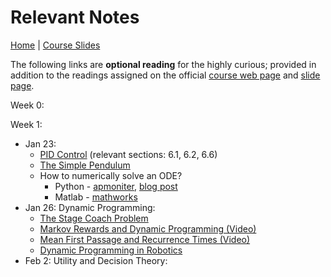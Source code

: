 # [](#notes)Relevant Notes

[Home](https://infr11090.github.io) | [Course Slides](http://www.inf.ed.ac.uk/teaching/courses/dmr/lecturelist.html)

The following links are **optional reading** for the highly curious; provided in addition to the readings assigned on the official [course web page](http://www.inf.ed.ac.uk/teaching/courses/dmr) and [slide page](http://www.inf.ed.ac.uk/teaching/courses/dmr/lecturelist.html).

Week 0:

Week 1:
-   Jan 23:
    - [PID Control](https://www.cds.caltech.edu/~murray/courses/cds101/fa02/caltech/astrom-ch6.pdf) (relevant sections: 6.1, 6.2, 6.6)
    - [The Simple Pendulum](http://underactuated.csail.mit.edu/underactuated.html?chapter=2)
    - How to numerically solve an ODE?
        *   Python - [apmoniter](https://apmonitor.com/pdc/index.php/Main/SolveDifferentialEquations), [blog post](https://www.danham.me/r/2015/10/29/differential-eq.html)
        *   Matlab - [mathworks](https://uk.mathworks.com/help/matlab/math/choose-an-ode-solver.html)
-   Jan 26: Dynamic Programming:
    - [The Stage Coach Problem](https://www.ime.unicamp.br/~andreani/MS515/capitulo7.pdf)
    - [Markov Rewards and Dynamic Programming (Video)](https://www.youtube.com/watch?v=mNGVkKeMUtc)
    - [Mean First Passage and Recurrence Times (Video)](https://www.youtube.com/watch?v=fa5Bdv_94ZE)
    - [Dynamic Programming in Robotics](http://underactuated.csail.mit.edu/underactuated.html?chapter=dp)
-   Feb 2: Utility and Decision Theory:
